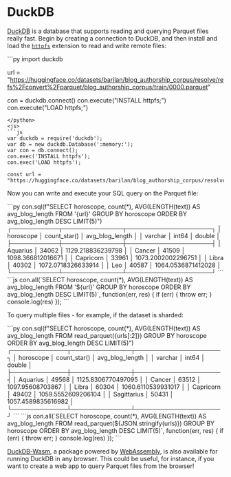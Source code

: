 # DuckDB

[DuckDB](https://duckdb.org/docs/) is a database that supports reading and querying Parquet files really fast. Begin by creating a connection to DuckDB, and then install and load the [`httpfs`](https://duckdb.org/docs/extensions/httpfs.html) extension to read and write remote files:

<inferencesnippet>
<python>
```py
import duckdb

url = "https://huggingface.co/datasets/barilan/blog_authorship_corpus/resolve/refs%2Fconvert%2Fparquet/blog_authorship_corpus/train/0000.parquet"

con = duckdb.connect()
con.execute("INSTALL httpfs;")
con.execute("LOAD httpfs;")
```
</python>
<js>
```js
var duckdb = require('duckdb');
var db = new duckdb.Database(':memory:');
var con = db.connect();
con.exec('INSTALL httpfs');
con.exec('LOAD httpfs');

const url = "https://huggingface.co/datasets/barilan/blog_authorship_corpus/resolve/refs%2Fconvert%2Fparquet/blog_authorship_corpus/train/0000.parquet"
```
</js>
</inferencesnippet>

Now you can write and execute your SQL query on the Parquet file:

<inferencesnippet>
<python>
```py
con.sql(f"SELECT horoscope, count(*), AVG(LENGTH(text)) AS avg_blog_length FROM '{url}' GROUP BY horoscope ORDER BY avg_blog_length DESC LIMIT(5)")
┌───────────┬──────────────┬────────────────────┐
│ horoscope │ count_star() │  avg_blog_length   │
│  varchar  │    int64     │       double       │
├───────────┼──────────────┼────────────────────┤
│ Aquarius  │        34062 │  1129.218836239798 │
│ Cancer    │        41509 │  1098.366812016671 │
│ Capricorn │        33961 │ 1073.2002002296751 │
│ Libra     │        40302 │ 1072.0718326633914 │
│ Leo       │        40587 │ 1064.0536871412028 │
└───────────┴──────────────┴────────────────────┘
```
</python>
<js>
```js
con.all(`SELECT horoscope, count(*), AVG(LENGTH(text)) AS avg_blog_length FROM '${url}' GROUP BY horoscope ORDER BY avg_blog_length DESC LIMIT(5)`, function(err, res) {
  if (err) {
    throw err;
  }
  console.log(res)
});
```
</js>
</inferencesnippet>

To query multiple files - for example, if the dataset is sharded:

<inferencesnippet>
<python>
```py
con.sql(f"SELECT horoscope, count(*), AVG(LENGTH(text)) AS avg_blog_length FROM read_parquet({urls[:2]}) GROUP BY horoscope ORDER BY avg_blog_length DESC LIMIT(5)")
┌─────────────┬──────────────┬────────────────────┐
│  horoscope  │ count_star() │  avg_blog_length   │
│   varchar   │    int64     │       double       │
├─────────────┼──────────────┼────────────────────┤
│ Aquarius    │        49568 │ 1125.8306770497095 │
│ Cancer      │        63512 │   1097.95608703867 │
│ Libra       │        60304 │ 1060.6110539931017 │
│ Capricorn   │        49402 │ 1059.5552609206104 │
│ Sagittarius │        50431 │ 1057.4589835616982 │
└─────────────┴──────────────┴────────────────────┘
```
</python>
<js>
```js
con.all(`SELECT horoscope, count(*), AVG(LENGTH(text)) AS avg_blog_length FROM read_parquet(${JSON.stringify(urls)}) GROUP BY horoscope ORDER BY avg_blog_length DESC LIMIT(5)`, function(err, res) {
  if (err) {
    throw err;
  }
  console.log(res)
});
```
</js>
</inferencesnippet>

[DuckDB-Wasm](https://duckdb.org/docs/api/wasm), a package powered by [WebAssembly](https://webassembly.org/), is also available for running DuckDB in any browser. This could be useful, for instance, if you want to create a web app to query Parquet files from the browser!
